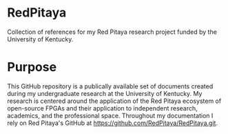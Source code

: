 # RedPitaya
Collection of references for my Red Pitaya research project funded by the University of Kentucky.

# Purpose
This GitHub repository is a publically available set of documents created during my undergraduate research at the University of Kentucky. My research is centered around the application of the Red Pitaya ecosystem of open-source FPGAs and their application to independent research, academics, and the professional space. Throughout my documentation I rely on Red Pitaya's GitHub at https://github.com/RedPitaya/RedPitaya.git.
